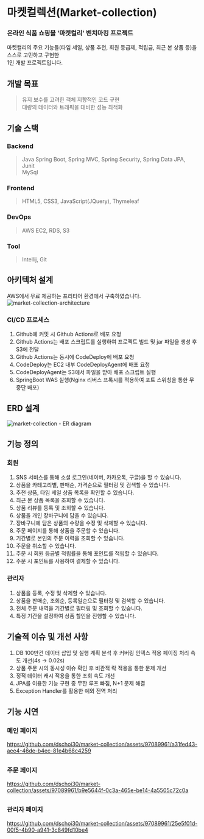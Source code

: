 # 마켓컬렉션(Market-collection)

### 온라인 식품 쇼핑몰 '마켓컬리' 벤치마킹 프로젝트
마켓컬리의 주요 기능들(타임 세일, 상품 추천, 회원 등급제, 적립금, 최근 본 상품 등)을 스스로 고민하고 구현한   
1인 개발 프로젝트입니다.

## 개발 목표
> 유지 보수를 고려한 객체 지향적인 코드 구현   
> 대량의 데이터와 트래픽을 대비한 성능 최적화

## 기술 스택

### Backend
> Java
> Spring Boot, Spring MVC, Spring Security, Spring Data JPA, Junit   
> MySql

### Frontend
> HTML5, CSS3, JavaScript(JQuery), Thymeleaf

### DevOps
> AWS EC2, RDS, S3

### Tool
> Intellij, Git

## 아키텍처 설계
AWS에서 무료 제공하는 프리티어 환경에서 구축하였습니다.
![market-collection-architecture](https://github.com/dschoi30/market-collection/assets/97089961/04a11214-80ca-4853-95c2-0aa0c7b511e4)

### CI/CD 프로세스
1. Github에 커밋 시 Github Actions로 배포 요청
2. Github Actions는 배포 스크립트를 실행하여 프로젝트 빌드 및 jar 파일을 생성 후 S3에 전달
3. Github Actions는 동시에 CodeDeploy에 배포 요청
4. CodeDeploy는 EC2 내부 CodeDeployAgent에 배포 요청
5. CodeDeployAgent는 S3에서 파일을 받아 배포 스크립트 실행
6. SpringBoot WAS 실행(Nginx 리버스 프록시를 적용하여 포트 스위칭을 통한 무중단 배포)

## ERD 설계
![market-collection - ER diagram](https://user-images.githubusercontent.com/97089961/228749916-0db0ecae-7c7f-4545-8ab0-19d1b9c08f53.png)


## 기능 정의

### 회원
1. SNS 서비스를 통해 소셜 로그인(네이버, 카카오톡, 구글)을 할 수 있습니다.
2. 상품을 카테고리별, 판매순, 가격순으로 필터링 및 검색할 수 있습니다.
3. 추천 상품, 타임 세일 상품 목록을 확인할 수 있습니다.
4. 최근 본 상품 목록을 조회할 수 있습니다.
5. 상품 리뷰를 등록 및 조회할 수 있습니다.
6. 상품을 개인 장바구니에 담을 수 있습니다.
7. 장바구니에 담은 상품의 수량을 수정 및 삭제할 수 있습니다.
8. 주문 페이지를 통해 상품을 주문할 수 있습니다.
9. 기간별로 본인의 주문 이력을 조회할 수 있습니다.
10. 주문을 취소할 수 있습니다.
11. 주문 시 회원 등급별 적립률을 통해 포인트를 적립할 수 있습니다.
12. 주문 시 포인트를 사용하여 결제할 수 있습니다.

### 관리자 
1. 상품을 등록, 수정 및 삭제할 수 있습니다.
2. 상품을 판매순, 조회순, 등록일순으로 필터링 및 검색할 수 있습니다.
3. 전체 주문 내역을 기간별로 필터링 및 조회할 수 있습니다.
4. 특정 기간을 설정하여 상품 할인을 진행할 수 있습니다.

## 기술적 이슈 및 개선 사항
1. DB 100만건 데이터 삽입 및 실행 계획 분석 후 커버링 인덱스 적용 페이징 처리 속도 개선(4s -> 0.02s)
2. 상품 주문 시의 동시성 이슈 확인 후 비관적 락 적용을 통한 문제 개선
3. 정적 데이터 캐시 적용을 통한 조회 속도 개선
4. JPA를 이용한 기능 구현 중 무한 루프 빠짐, N+1 문제 해결
5. Exception Handler를 활용한 예외 전역 처리

## 기능 시연
### 메인 페이지
https://github.com/dschoi30/market-collection/assets/97089961/a31fed43-aee4-46de-b4ec-81e4b68c4259
##
### 주문 페이지
https://github.com/dschoi30/market-collection/assets/97089961/b9e5644f-0c3a-465e-be14-4a5505c72c0a
##
### 관리자 페이지
https://github.com/dschoi30/market-collection/assets/97089961/25e5f01d-00f5-4b90-a941-3c849fd10be4
